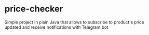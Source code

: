# price-checker
Simple project in plain Java that allows to subscribe to product's price updated and receive notifications with Telegram bot
